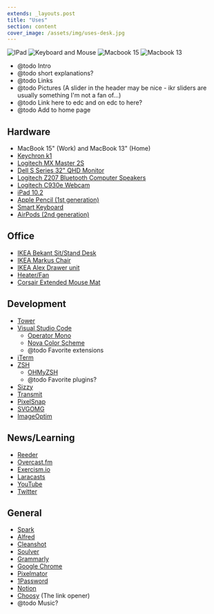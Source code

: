 ```yaml
---
extends: _layouts.post
title: "Uses"
section: content
cover_image: /assets/img/uses-desk.jpg
---
```

![IPad](/assets/img/uses-ipad.jpg)
![Keyboard and Mouse](/assets/img/uses-keyboard-mouse.jpg)
![Macbook 15](/assets/img/uses-laptop-15.jpg)
![Macbook 13](/assets/img/uses-macbook-13.jpeg)

- @todo Intro
- @todo short explanations?
- @todo Links
- @todo Pictures (A slider in the header may be nice - ikr sliders are usually something I'm not a fan of...)
- @todo Link here to edc and on edc to here?
- @todo Add to home page

## Hardware

- MacBook 15" (Work) and MacBook 13" (Home)
- [Keychron k1](https://www.keychron.com/products/keychron-k1-wireless-mechanical-keyboard?variant=31253556625497)
- [Logitech MX Master 2S](https://www.amazon.com/Logitech-Master-Wireless-Mouse-Rechargeable/dp/B071YZJ1G1)
- [Dell S Series 32" QHD Monitor](https://www.amazon.com/gp/product/B07JVQ8M3Q)
- [Logitech Z207 Bluetooth Computer Speakers](https://www.logitech.com/en-us/product/z207-stereo-speakers-bluetooth)
- [Logitech C930e Webcam](https://www.amazon.com/gp/product/B00CRJWW2G/)
- [iPad 10.2](https://www.apple.com/ipad-10.2/)
- [Apple Pencil (1st generation)](https://www.apple.com/apple-pencil/)
- [Smart Keyboard](https://www.apple.com/ipad-keyboards/)
- [AirPods (2nd generation)](https://www.apple.com/airpods-2nd-generation/)

## Office

- [IKEA Bekant Sit/Stand Desk](https://www.ikea.com/us/en/p/bekant-desk-sit-stand-white-s49022538/)
- [IKEA Markus Chair](https://www.ikea.com/us/en/p/markus-office-chair-vissle-dark-gray-90289172/)
- [IKEA Alex Drawer unit](https://www.ikea.com/us/en/p/alex-drawer-unit-on-casters-white-40196241/)
- [Heater/Fan](https://www.amazon.com/gp/product/B07FPCYJP9/)
- [Corsair Extended Mouse Mat](https://www.amazon.com/gp/product/B01798VS4C/)

## Development

- [Tower](https://www.git-tower.com)
- [Visual Studio Code](https://code.visualstudio.com/)
  - [Operator Mono](https://www.typography.com/fonts/operator/styles/operatormono)
  - [Nova Color Scheme](https://marketplace.visualstudio.com/items?itemName=rebornix.nova)
  - @todo Favorite extensions
- [iTerm](https://www.iterm2.com/)
- [ZSH](https://github.com/ohmyzsh/ohmyzsh/wiki/Installing-ZSH)
  - [OHMyZSH](https://ohmyz.sh/)
  - @todo Favorite plugins?
- [Sizzy](https://sizzy.co/)
- [Transmit](https://panic.com/transmit/)
- [PixelSnap](https://getpixelsnap.com/)
- [SVGOMG](https://jakearchibald.github.io/svgomg/)
- [ImageOptim](https://imageoptim.com/mac)

## News/Learning

- [Reeder](https://reederapp.com/)
- [Overcast.fm](https://overcast.fm/)
- [Exercism.io](https://exercism.io/)
- [Laracasts](https://laracasts.com/)
- [YouTube](https://www.youtube.com/)
- [Twitter](https://twitter.com/DHolloran)

## General

- [Spark](https://sparkmailapp.com/)
- [Alfred](https://www.alfredapp.com/)
- [Cleanshot](https://getcleanshot.com/)
- [Soulver](https://soulver.app/)
- [Grammarly](https://grammarly.com/)
- [Google Chrome](https://www.google.com/chrome/)
- [Pixelmator](https://www.pixelmator.com/)
- [1Password](https://1password.com/)
- [Notion](https://www.notion.so/)
- [Choosy](https://www.choosyosx.com/) (The link opener)
- @todo Music?
